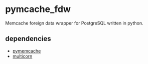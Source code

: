 pymcache\_fdw
=============

Memcache foreign data wrapper for PostgreSQL written in python.

dependencies
------------

- [pymemcache](https://pypi.python.org/pypi/pymemcache)
- [multicorn](http://multicorn.org/#idinstallation)
